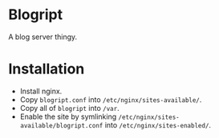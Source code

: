 # Blogript

A blog server thingy.

# Installation

+	Install nginx.
+	Copy `blogript.conf` into `/etc/nginx/sites-available/`.
+	Copy all of `blogript` into `/var`.
+	Enable the site by symlinking `/etc/nginx/sites-available/blogript.conf` into `/etc/nginx/sites-enabled/`.